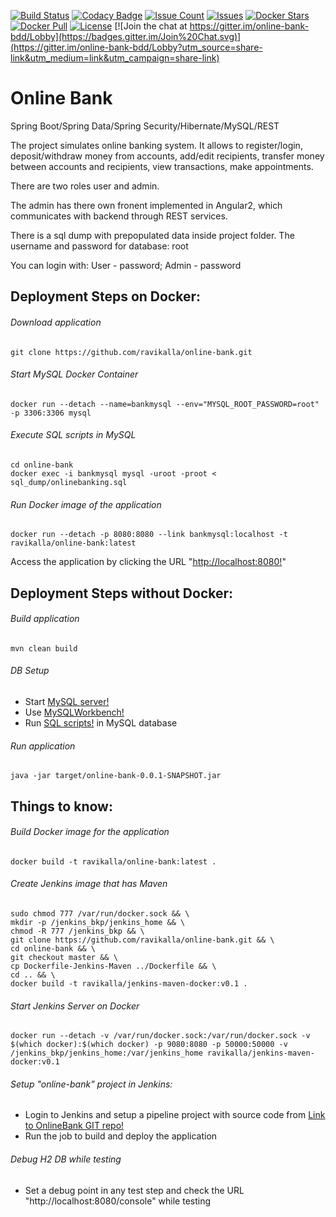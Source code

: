 [![Build Status](https://travis-ci.org/ravikalla/online-bank.svg?branch=master)](https://travis-ci.org/ravikalla/online-bank)
[![Codacy Badge](https://api.codacy.com/project/badge/Grade/0c86bf7890ad417da8f08843204e8597)](https://www.codacy.com/app/ravikalla/online-bank?utm_source=github.com&amp;utm_medium=referral&amp;utm_content=ravikalla/online-bank&amp;utm_campaign=Badge_Grade)
[![Issue Count](https://codeclimate.com/github/ravikalla/online-bank/badges/issue_count.svg)](https://codeclimate.com/github/ravikalla/online-bank)
[![Issues](https://img.shields.io/github/issues/ravikalla/online-bank.svg?style=flat-square)](https://github.com/ravikalla/online-bank/issues)
[![Docker Stars](https://img.shields.io/docker/stars/ravikalla/online-bank.svg)](https://hub.docker.com/r/ravikalla/online-bank/)
[![Docker Pull](https://img.shields.io/docker/pulls/ravikalla/online-bank.svg)](https://hub.docker.com/r/ravikalla/online-bank/)
[![License](https://img.shields.io/badge/license-Apache%202-blue.svg)](https://www.apache.org/licenses/LICENSE-2.0)
[![Join the chat at https://gitter.im/online-bank-bdd/Lobby](https://badges.gitter.im/Join%20Chat.svg)](https://gitter.im/online-bank-bdd/Lobby?utm_source=share-link&utm_medium=link&utm_campaign=share-link)

# Online Bank
Spring Boot/Spring Data/Spring Security/Hibernate/MySQL/REST

The project simulates online banking system. It allows to register/login, deposit/withdraw money from accounts, add/edit recipients,
transfer money between accounts and recipients, view transactions, make appointments.

There are two roles user and admin. 

The admin has there own fronent implemented in Angular2, which communicates with backend through REST services.

There is a sql dump with prepopulated data inside project folder. 
The username and password for database: root

You can login with:
User - password;
Admin - password

## Deployment Steps on Docker:
###### Download application
```
git clone https://github.com/ravikalla/online-bank.git
```
###### Start MySQL Docker Container
```
docker run --detach --name=bankmysql --env="MYSQL_ROOT_PASSWORD=root" -p 3306:3306 mysql
```
###### Execute SQL scripts in MySQL
```
cd online-bank
docker exec -i bankmysql mysql -uroot -proot < sql_dump/onlinebanking.sql
```
###### Run Docker image of the application
```
docker run --detach -p 8080:8080 --link bankmysql:localhost -t ravikalla/online-bank:latest
```
Access the application by clicking the URL "[http://localhost:8080!](http://localhost:8080)"

## Deployment Steps without Docker:
###### Build application
```
mvn clean build
```
###### DB Setup
 * Start [MySQL server!](https://dev.mysql.com/downloads/mysql/)
 * Use [MySQLWorkbench!](https://www.mysql.com/products/workbench/)
 * Run [SQL scripts!](https://github.com/ravikalla/online-bank/blob/master/sql_dump/onlinebanking.sql) in MySQL database

###### Run application
```
java -jar target/online-bank-0.0.1-SNAPSHOT.jar
```

## Things to know:
###### Build Docker image for the application
```
docker build -t ravikalla/online-bank:latest .
```
###### Create Jenkins image that has Maven
```
sudo chmod 777 /var/run/docker.sock && \
mkdir -p /jenkins_bkp/jenkins_home && \
chmod -R 777 /jenkins_bkp && \
git clone https://github.com/ravikalla/online-bank.git && \
cd online-bank && \
git checkout master && \
cp Dockerfile-Jenkins-Maven ../Dockerfile && \
cd .. && \
docker build -t ravikalla/jenkins-maven-docker:v0.1 .
```
###### Start Jenkins Server on Docker
```
docker run --detach -v /var/run/docker.sock:/var/run/docker.sock -v $(which docker):$(which docker) -p 9080:8080 -p 50000:50000 -v /jenkins_bkp/jenkins_home:/var/jenkins_home ravikalla/jenkins-maven-docker:v0.1
```
###### Setup "online-bank" project in Jenkins:
 * Login to Jenkins and setup a pipeline project with source code from [Link to OnlineBank GIT repo!](https://github.com/ravikalla/online-bank.git)
 * Run the job to build and deploy the application

###### Debug H2 DB while testing
 * Set a debug point in any test step and check the URL "http://localhost:8080/console" while testing
